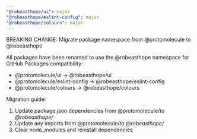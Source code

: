 ```yaml
---
"@robeasthope/ui": major
"@robeasthope/eslint-config": major
"@robeasthope/colours": major
---
```


BREAKING CHANGE: Migrate package namespace from @protomolecule to @robeasthope

All packages have been renamed to use the @robeasthope namespace for GitHub Packages compatibility:

- @protomolecule/ui → @robeasthope/ui
- @protomolecule/eslint-config → @robeasthope/eslint-config
- @protomolecule/colours → @robeasthope/colours

Migration guide:

1. Update package.json dependencies from @protomolecule/*to @robeasthope/*
2. Update any imports from @protomolecule/*to @robeasthope/*
3. Clear node_modules and reinstall dependencies
